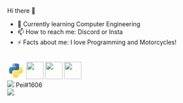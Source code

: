 Hi there 👋




- 🌱 Currently learning Computer Engineering
- 📫 How to reach me: Discord or Insta
- ⚡ Facts about me: I love Programming and Motorcycles!
<div style="display: inline_block"><br>
  <img loading="center" height="40" width="40" src="https://raw.githubusercontent.com/devicons/devicon/master/icons/python/python-original.svg">
  <img loading="center" src="https://cdn.jsdelivr.net/gh/devicons/devicon/icons/java/java-original.svg" width="40" height="40"/> 
  <img loading="center" src="https://cdn.jsdelivr.net/gh/devicons/devicon/icons/c/c-original.svg" width="40" height="40"/> 
  <img loading="center" src="https://cdn.jsdelivr.net/gh/devicons/devicon/icons/cplusplus/cplusplus-original.svg" width="40" height="40"/> 
</div>
<div> 
  <a href="https://www.instagram.com/pedrito_trindade4/" target="black"><img src="https://img.shields.io/badge/-Instagram-%23E4405F?style=for-the-badge&logo=instagram&logoColor=black" target="_blank"></a>
Pei#1606
<a href="https://discord.com/Pei#5422" >

</div>
  <img height="180em" src="https://github-readme-stats.vercel.app/api/top-langs/?username=Pedromqt&layout=compact&langs_count=16&theme=dark"/>

